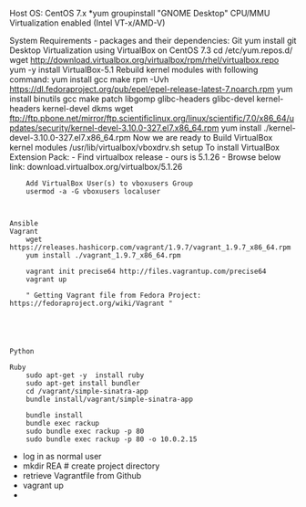 

Host OS:
	CentOS 7.x
	*yum groupinstall "GNOME Desktop"
	CPU/MMU Virtualization enabled (Intel VT-x/AMD-V)



System Requirements - packages and their dependencies:
	Git
		yum install git
	Desktop Virtualization using VirtualBox on CentOS 7.3
		cd /etc/yum.repos.d/
		wget http://download.virtualbox.org/virtualbox/rpm/rhel/virtualbox.repo
		yum -y install VirtualBox-5.1
		Rebuild kernel modules with following command:
		yum install gcc make
		rpm -Uvh https://dl.fedoraproject.org/pub/epel/epel-release-latest-7.noarch.rpm
		yum install binutils gcc make patch libgomp glibc-headers glibc-devel kernel-headers kernel-devel dkms
		wget ftp://ftp.pbone.net/mirror/ftp.scientificlinux.org/linux/scientific/7.0/x86_64/updates/security/kernel-devel-3.10.0-327.el7.x86_64.rpm
		yum install ./kernel-devel-3.10.0-327.el7.x86_64.rpm
		Now we are ready to Build VirtualBox kernel modules
		/usr/lib/virtualbox/vboxdrv.sh setup
		To install VirtualBox Extension Pack:
		- Find virtualbox release - ours is 5.1.26 - Browse below link: 
		download.virtualbox.org/virtualbox/5.1.26
	
		Add VirtualBox User(s) to vboxusers Group
		usermod -a -G vboxusers localuser


	
	Ansible
	Vagrant
		wget https://releases.hashicorp.com/vagrant/1.9.7/vagrant_1.9.7_x86_64.rpm
		yum install ./vagrant_1.9.7_x86_64.rpm

		vagrant init precise64 http://files.vagrantup.com/precise64
		vagrant up

		" Getting Vagrant file from Fedora Project: https://fedoraproject.org/wiki/Vagrant "
		




	Python

	Ruby
		sudo apt-get -y  install ruby
		sudo apt-get install bundler
		cd /vagrant/simple-sinatra-app 
		bundle install/vagrant/simple-sinatra-app

		bundle install
		bundle exec rackup
		sudo bundle exec rackup -p 80
		sudo bundle exec rackup -p 80 -o 10.0.2.15



- log in as normal user
- mkdir REA	# create project directory
- retrieve Vagrantfile from Github
- vagrant up
- 



